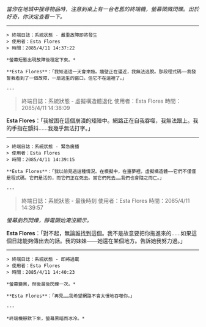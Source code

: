 _當你在地城中搜尋物品時，注意到桌上有一台老舊的終端機，螢幕微微閃爍。出於好奇，你決定查看一下。_

---

```
> 終端日誌：系統狀態 - 嚴重故障即將發生
> 使用者：Esta Flores
> 時間：2085/4/11 14:37:22

*螢幕短暫出現故障後穩定下來。*

**Esta Flores**：「我知道這一天會來臨。牆壁正在逼近，我無法逃脫。那段程式碼——我發誓我看到了一個故障，一扇逃生的窗口。但它不在這裡了。」

---

```

> 終端日誌：系統狀態 - 虛擬構造體退化
> 使用者：Esta Flores
> 時間：2085/4/11 14:38:09

**Esta Flores**：「我被困在這個崩潰的矩陣中。網路正在自我吞噬，我無法跟上。我的手指在顫抖……我幾乎無法打字。」

---

```
> 終端日誌：系統狀態 - 緊急廣播
> 使用者：Esta Flores
> 時間：2085/4/11 14:39:15

**Esta Flores**：「我以前見過這種情況。在模擬中，在噩夢裡。虛擬構造體——它們不僅僅是程式碼。它們是活的，而它們正在死去。當它們死去……我們也會隨之而亡。」

---

```

> 終端日誌：系統狀態 - 最後時刻
> 使用者：Esta Flores
> 時間：2085/4/11 14:39:57

_螢幕劇烈閃爍，靜電開始淹沒顯示。_

**Esta Flores**：「對不起，無論誰找到這個。我不是故意要把你拖進來的……如果這個日誌能夠傳出去的話。我的妹妹——她還在某個地方。告訴她我努力過。」

---

```
> 終端日誌：系統狀態 - 即將過載
> 使用者：Esta Flores
> 時間：2085/4/11 14:40:23

*螢幕變黑，然後最後閃爍一次。*

**Esta Flores**：「再見……我希望網路不會太慢地吞噬你。」

---

*終端機靜默下來，螢幕黑暗而冰冷。*
```
